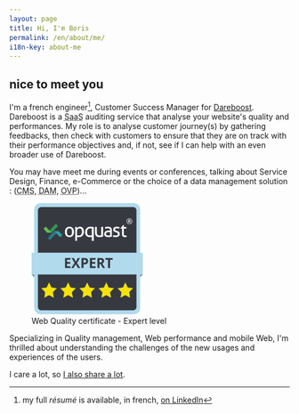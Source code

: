 ```yaml
---
layout: page
title: Hi, I'm Boris
permalink: /en/about/me/
i18n-key: about-me
---
```


## nice to meet you

I'm a french engineer[^1], Customer Success Manager for [Dareboost](https://www.dareboost.com/en/ "Website speed test, Website quality analysis - Dareboost"). Dareboost is a <abbr title="Software as a Service">SaaS</abbr> auditing service that analyse your website's quality and performances. My role is to analyse customer journey(s) by gathering feedbacks, then check with customers to ensure that they are on track with their performance objectives and, if not, see if I can help with an even broader use of Dareboost.

You may have meet me during events or conferences, talking about Service Design, Finance, e-Commerce or the choice of a data management solution : (<abbr lang="en" title="Content Management System">CMS</abbr>, <abbr lang="en" title="Digital Asset Management">DAM</abbr>, <abbr lang="en" title="Online Video Platform">OVP</abbr>)…

<figure>
  <a href="https://certified.opquast.com/certificate/V085B7/"><img role="img" src="/assets/images/shared/issuer_v085b7.svg" width="200" height="200" alt="An OpQuast certificate composed of 5 stars. &quote;Expert&quote; is written on top of it"></a>
  <figcaption>Web Quality certificate - Expert level</figcaption>
</figure>

Specializing in Quality management, Web performance and mobile Web, I'm thrilled about understanding the challenges of the new usages and experiences of the users.

I care a lot, so [I also share a lot](/en/about/sharing/).

[^1]: my full <em lang="en">résumé</em> is available, in french, [on LinkedIn](https://www.linkedin.com/in/borisschapira "CV de Boris SCHAPIRA sur LinkedIn")
